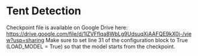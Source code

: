# Tent Detection


Checkpoint file is available on Google Drive here: https://drive.google.com/file/d/1lZVFflqa8WbLg9UdsuqXjAAFQE9kX0j-/view?usp=sharing
Make sure to set line 31 of the configuration block to True (LOAD_MODEL = True) so that the model starts from the checkpoint.
